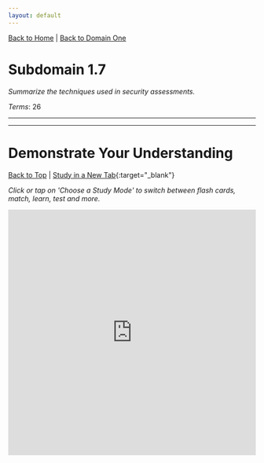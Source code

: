 ```yaml
---
layout: default
---
```


[Back to Home](../../index.html) \| [Back to Domain One](../domain_one.html)

# Subdomain 1.7

_Summarize the techniques used in security assessments._

_Terms_: 26

***

***

# Demonstrate Your Understanding

[Back to Top](#top) \| [Study in a New Tab](../../resources/study_cards/sub_one_seven.html){:target="_blank"}

_Click or tap on 'Choose a Study Mode' to switch between flash cards, match, learn, test and more._

<iframe src="https://quizlet.com/844145758/flashcards/embed?i=35mna1&x=1jj1" height="500" width="100%" style="border:0"></iframe>